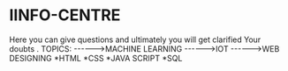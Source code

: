 # IINFO-CENTRE
Here you can give questions and ultimately you will get clarified  Your doubts .
TOPICS:
------>MACHINE LEARNING
------>IOT
------>WEB DESIGNING
    *HTML
    *CSS
    *JAVA SCRIPT
    *SQL
